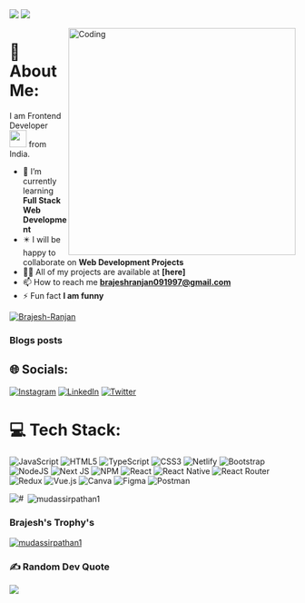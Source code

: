  <img src="https://readme-typing-svg.demolab.com/?lines=Hi+👋+I'm+Brajesh+Ranjan; frontend Developer+From+India&font=Fira%20Code&center=true&width=800&height=50&weight=800&size=24&duration=2000&pause=2000">
  <img src="https://user-images.githubusercontent.com/73097560/115834477-dbab4500-a447-11eb-908a-139a6edaec5c.gif">
</p> 

<img align="right" alt="Coding" width="400" src="https://camo.githubusercontent.com/d3a9f3a787ffc69aa73aa0a5cb5a29b968b823b62d80f7b589a705664dde9e2b/68747470733a2f2f7777772e627970656f706c652e636f6d2f77702d636f6e74656e742f75706c6f6164732f323031392f30332f70656f706c652d61742d776f726b2e676966">
<!-- <img align="right" alt="Coding" width="400" src="https://th.bing.com/th/id/R.f617f080d4d78bdee1c6615397bebc6a?rik=IKM4kPewsQQlmg&pid=ImgRaw&r=0">
 -->

# 💫 About Me:
  I am Frontend Developer <img src="https://media.giphy.com/media/WUlplcMpOCEmTGBtBW/giphy.gif" width="30"> from India.
- 🌱 I’m currently learning **Full Stack Web Development**
- ✴️ I will be happy to collaborate on **Web Development Projects**
- 👨‍💻 All of my projects are available at **[here]**
- 📫 How to reach me **brajeshranjan091997@gmail.com**
- ⚡ Fun fact **I am funny**

<p align="left"> <a href="#" target="blank"><img src="https://img.shields.io/twitter/follow/PathanBhaijaan?logo=twitter&style=for-the-badge" alt="Brajesh-Ranjan" /></a> </p>



### Blogs posts
<!-- BLOG-POST-LIST:START -->
<!-- BLOG-POST-LIST:END -->

## 🌐 Socials:
[![Instagram](https://img.shio/badge/Instagram-%23E4405F.svg?logo=Instagram&logoColor=white)](https://instagram.ay._.patel007) [![LinkedIn](https://img.shields.io/badge/LinkedIn-%230077B5.svg?logo=linkedin&logoColor=white)](https://linkedin.com/in/https://www.linkedin.c352153/) [![Twitter](https://img.ster-%231DA1F2.svg?logo=Twitter&logoColor=white)](https://twitter.chanBhaijaan)


# 💻 Tech Stack:
![JavaScript](https://img.shields.io/badge/javascript-%23323330.svg?style=for-the-badge&logo=javascript&logoColor=%23F7DF1E) ![HTML5](https://img.shields.io/badge/html5-%23E34F26.svg?style=for-the-badge&logo=html5&logoColor=white) ![TypeScript](https://img.shields.io/badge/typescript-%23007ACC.svg?style=for-the-badge&logo=typescript&logoColor=white) ![CSS3](https://img.shields.io/badge/css3-%231572B6.svg?style=for-the-badge&logo=css3&logoColor=white) ![Netlify](https://img.shields.io/badge/netlify-%23000000.svg?style=for-the-badge&logo=netlify&logoColor=#00C7B7) ![Bootstrap](https://img.shields.io/badge/bootstrap-%23563D7C.svg?style=for-the-badge&logo=bootstrap&logoColor=white) ![NodeJS](https://img.shields.io/badge/node.js-6DA55F?style=for-the-badge&logo=node.js&logoColor=white) ![Next JS](https://img.shields.io/badge/Next-black?style=for-the-badge&logo=next.js&logoColor=white) ![NPM](https://img.shields.io/badge/NPM-%23000000.svg?style=for-the-badge&logo=npm&logoColor=white) ![React](https://img.shields.io/badge/react-%2320232a.svg?style=for-the-badge&logo=react&logoColor=%2361DAFB) ![React Native](https://img.shields.io/badge/react_native-%2320232a.svg?style=for-the-badge&logo=react&logoColor=%2361DAFB) ![React Router](https://img.shields.io/badge/React_Router-CA4245?style=for-the-badge&logo=react-router&logoColor=white) ![Redux](https://img.shields.io/badge/redux-%23593d88.svg?style=for-the-badge&logo=redux&logoColor=white) ![Vue.js](https://img.shields.io/badge/vuejs-%2335495e.svg?style=for-the-badge&logo=vuedotjs&logoColor=%234FC08D) ![Canva](https://img.shields.io/badge/Canva-%2300C4CC.svg?style=for-the-badge&logo=Canva&logoColor=white) 	![Figma](https://img.shields.io/badge/figma-%23F24E1E.svg?style=for-the-badge&logo=figma&logoColor=white) ![Postman](https://img.shields.io/badge/Postman-FF6C37?style=for-the-badge&logo=postman&logoColor=white)


<p><img align="left" src="https://github-readme-stats.vercel.app/api/top-langs?username=mudassirpathan1&show_icons=true&locale=en&layout=compact" alt="#" /></p>



<p>&nbsp;<img align="center" src="https://github-readme-stats.vercel.app/api?username=mudassirpathan1&show_icons=true&locale=en" alt="mudassirpathan1" /></p>

### Brajesh's Trophy's 
<p align="left"> <a href="https://github.com/ryo-ma/github-profile-trophy"><img src="https://github-profile-trophy.vercel.app/?username=mudassirpathan1" alt="mudassirpathan1" /></a> </p>

### ✍️ Random Dev Quote
![](https://quotes-github-readme.vercel.app/api?type=horizontal&theme=radical)
